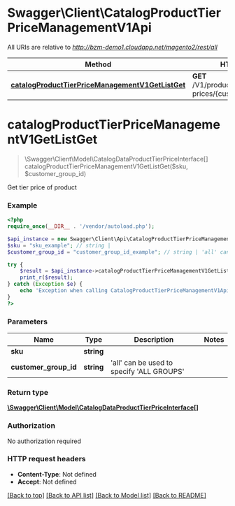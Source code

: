 # Swagger\Client\CatalogProductTierPriceManagementV1Api

All URIs are relative to *http://bzm-demo1.cloudapp.net/magento2/rest/all*

Method | HTTP request | Description
------------- | ------------- | -------------
[**catalogProductTierPriceManagementV1GetListGet**](CatalogProductTierPriceManagementV1Api.md#catalogProductTierPriceManagementV1GetListGet) | **GET** /V1/products/{sku}/group-prices/{customerGroupId}/tiers | 


# **catalogProductTierPriceManagementV1GetListGet**
> \Swagger\Client\Model\CatalogDataProductTierPriceInterface[] catalogProductTierPriceManagementV1GetListGet($sku, $customer_group_id)



Get tier price of product

### Example
```php
<?php
require_once(__DIR__ . '/vendor/autoload.php');

$api_instance = new Swagger\Client\Api\CatalogProductTierPriceManagementV1Api();
$sku = "sku_example"; // string | 
$customer_group_id = "customer_group_id_example"; // string | 'all' can be used to specify 'ALL GROUPS'

try {
    $result = $api_instance->catalogProductTierPriceManagementV1GetListGet($sku, $customer_group_id);
    print_r($result);
} catch (Exception $e) {
    echo 'Exception when calling CatalogProductTierPriceManagementV1Api->catalogProductTierPriceManagementV1GetListGet: ', $e->getMessage(), PHP_EOL;
}
?>
```

### Parameters

Name | Type | Description  | Notes
------------- | ------------- | ------------- | -------------
 **sku** | **string**|  |
 **customer_group_id** | **string**| &#39;all&#39; can be used to specify &#39;ALL GROUPS&#39; |

### Return type

[**\Swagger\Client\Model\CatalogDataProductTierPriceInterface[]**](../Model/CatalogDataProductTierPriceInterface.md)

### Authorization

No authorization required

### HTTP request headers

 - **Content-Type**: Not defined
 - **Accept**: Not defined

[[Back to top]](#) [[Back to API list]](../../README.md#documentation-for-api-endpoints) [[Back to Model list]](../../README.md#documentation-for-models) [[Back to README]](../../README.md)

